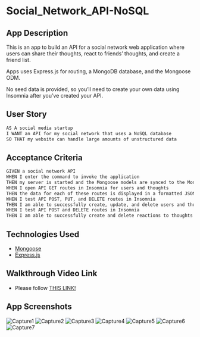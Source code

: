 # Social_Network_API-NoSQL

## App Description

This is an app to build an API for a social network web application where users can share their thoughts, react to friends’ thoughts, and create a friend list. 

Apps uses Express.js for routing, a MongoDB database, and the Mongoose ODM. 

No seed data is provided, so you’ll need to create your own data using Insomnia after you’ve created your API.

## User Story

```md
AS A social media startup
I WANT an API for my social network that uses a NoSQL database
SO THAT my website can handle large amounts of unstructured data
```

## Acceptance Criteria

```md
GIVEN a social network API
WHEN I enter the command to invoke the application
THEN my server is started and the Mongoose models are synced to the MongoDB database
WHEN I open API GET routes in Insomnia for users and thoughts
THEN the data for each of these routes is displayed in a formatted JSON
WHEN I test API POST, PUT, and DELETE routes in Insomnia
THEN I am able to successfully create, update, and delete users and thoughts in my database
WHEN I test API POST and DELETE routes in Insomnia
THEN I am able to successfully create and delete reactions to thoughts and add and remove friends to a user’s friend list
```

## Technologies Used

- [Mongoose](https://www.npmjs.com/package/mongoose)
- [Express.js](https://www.npmjs.com/package/express)

## Walkthrough Video Link

- Please follow [THIS LINK!](https://drive.google.com/file/d/1BRLcbLIIPspX_B1cVO1bgb25c-X-gjPc/view)

## App Screenshots 

![Capture1](./utils/public/images/Capture1.PNG)
![Capture2](./utils/public/images/Capture2.PNG)
![Capture3](./utils/public/images/Capture3.PNG)
![Capture4](./utils/public/images/Capture4.PNG)
![Capture5](./utils/public/images/Capture5.PNG)
![Capture6](./utils/public/images/Capture6.PNG)
![Capture7](./utils/public/images/Capture7.PNG)

